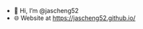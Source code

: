 - 👋 Hi, I’m @jascheng52
- 🌐 Website at https://jascheng52.github.io/
<!---
jascheng52/jascheng52 is a ✨ special ✨ repository because its `README.md` (this file) appears on your GitHub profile.
You can click the Preview link to take a look at your changes.
--->
